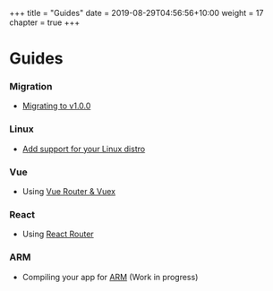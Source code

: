 +++
title = "Guides"
date = 2019-08-29T04:56:56+10:00
weight = 17
chapter = true
+++

# Guides

### Migration

  * [Migrating to v1.0.0](./migrate)

### Linux

  * [Add support for your Linux distro](./distro)

### Vue

  * Using [Vue Router & Vuex](./vuerouter)

### React

  * Using [React Router](./reactrouter)

### ARM

  * Compiling your app for [ARM](./arm) (Work in progress)
